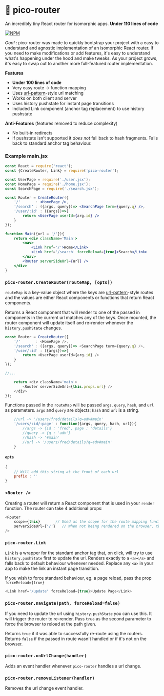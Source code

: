 # 🔀 pico-router
An incredibly tiny React router for isomorphic apps. **Under 110 lines of code**

[![NPM](https://nodei.co/npm/pico-router.png)](https://nodei.co/npm/pico-router/)

*Goal* : pico-router was made to quickly bootstrap your project with a easy to understand and agnostic implementation of an isomorphic React router.
If you need to make modifications or add features, it's easy to understand what's happening under the hood and make tweaks.
As your project grows, it's easy to swap out to another more full-featured router implementation.

**Features**

* **Under 100 lines of code**
* Very easy route -> function mapping
* Uses [url-pattern](https://www.npmjs.com/package/url-pattern)-style url matching
* Works on both client and server
* Uses history pushstate for instant page transitions
* Included Link component (anchor tag replacement) to use history pushstate

**Anti-Features** (features removed to reduce complexity)
* No built-in redirects
* If pushstate isn't supported it *does not* fall back to hash fragments. Falls back to standard anchor tag behaviour.



### Example main.jsx
```jsx
const React = require('react');
const {CreateRouter, Link} = require('pico-router');

const UserPage = require('./user.jsx');
const HomePage = require('./home.jsx');
const SearchPage = require('./search.jsx');

const Router = CreateRouter({
	'/'       : <HomePage />,
	'/search' : ({args, query})=> <SearchPage term={query.q} />,
	'/user/:id' : ({args})=>{
		return <UserPage userId={arg.id} />
	}
});

function Main({url = '/'}){
	return <div className='Main'>
		<nav>
			<Link href='/'>Home</Link>
			<Link href='/search' forceReload={true}>Search</Link>
		</nav>
		<Router serverSideUrl={url} />
	</div>
}
```

### `pico-router.CreateRouter(routeMap, [opts])`

`routeMap` is a key-value object where the keys are [url-pattern](https://www.npmjs.com/package/url-pattern)-style
routes and the values are either React components or functions that return React components.

Returns a React component that will render to one of the passed in components in the current url matches any of the keys. Once mounted, the router component will update itself and re-render whenever the `history.pushState` changes.

```js
const Router = CreateRouter({
	'/'       : <HomePage />,
	'/search' : ({args, query})=> <SearchPage term={query.q} />,
	'/user/:id' : ({args})=>{
		return <UserPage userId={arg.id} />
	}
});

//...

	return <div className='main'>
		<Router serverSideUrl={this.props.url} />
	</div>
});

```

Functions passed in the `routeMap` will be passed `args`, `query`, `hash`, and `url` as parameters. `args` and `query` are objects; `hash` and `url` is a string.

```js
	//url -> '/users/fred/details?q=adv#main'
	'/users/:id/:page' : function({args, query, hash, url}){
		//args -> {id : 'fred', page : 'details'}
		//query -> {q : 'adv'}
		//hash -> '#main'
		//url -> '/users/fred/details?q=adv#main'
	}
```

#### `opts`
```js
{
	// Will add this string at the front of each url
	prefix : ''
}
```



### `<Router />`
Creating a router will return a React component that is used in your `render` function. The router can take 4 additional props:

```js
<Router
	scope={this}       // Used as the scope for the route mapping functions. Useful if your route mapping needs props or state
	serverSideUrl={'/'}   // When not being rendered on the browser, this defines what url it should use.
/>

```


### `pico-router.Link`

`Link` is a wrapper for the standard anchor tag that, on click, will try to use `history.pushState` first to update the url. Renders exactly to a `<a></a>` and falls back to default behaviour whenever needed. Replace any `<a>` in your app to make the link an instant page transition.

If you wish to force standard behaviour, eg. a page reload, pass the prop `forceReload={true}`

```js
<Link href='/update' forceReload={true}>Update Page</Link>
```

### `pico-router.navigate(path, forceReload=false)`

If you need to update the url using `history.pushState` you can use this. It will trigger the router to re-render. Pass `true` as the second parameter to force the browser to reload at the path given.

Returns `true` if it was able to successfully re-route using the routers. Returns `false` if the passed in route wasn't handled or if it's not on the browser.



### `pico-router.onUrlChange(handler)`
Adds an event handler whenever `pico-router` handles a url change.

### `pico-router.removeListener(handler)`
Removes the url change event handler.
